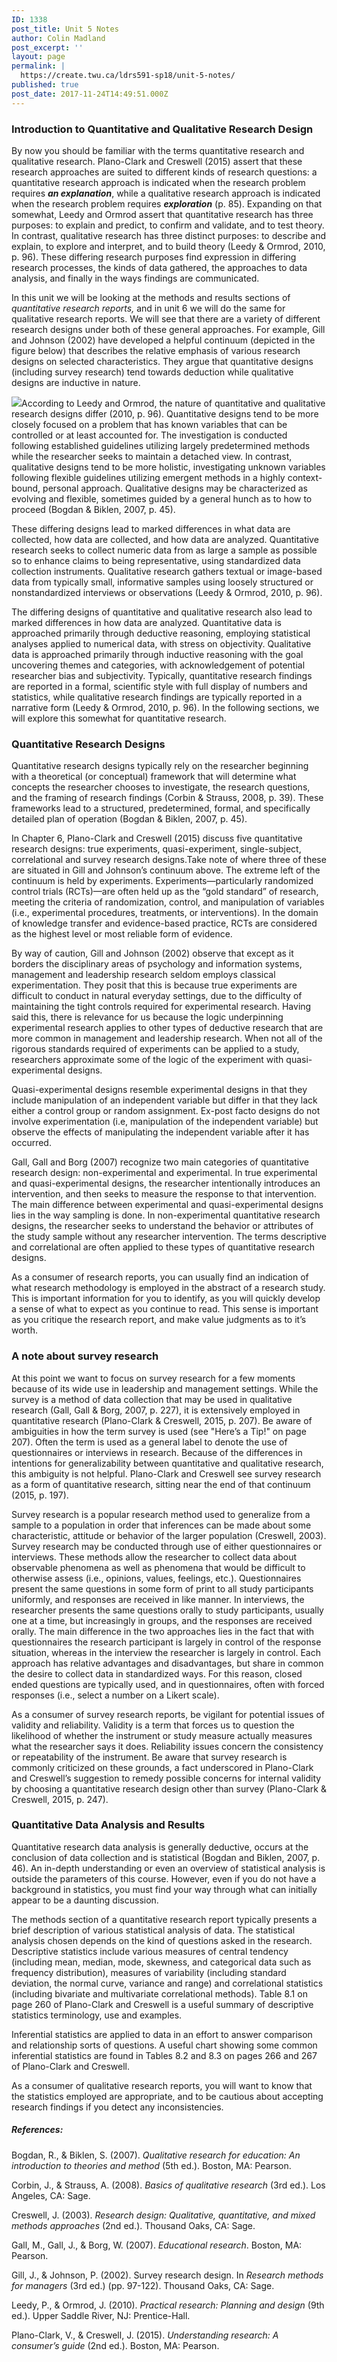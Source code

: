 ```yaml
---
ID: 1338
post_title: Unit 5 Notes
author: Colin Madland
post_excerpt: ''
layout: page
permalink: |
  https://create.twu.ca/ldrs591-sp18/unit-5-notes/
published: true
post_date: 2017-11-24T14:49:51.000Z
---
```


### Introduction to Quantitative and Qualitative Research Design

By now you should be familiar with the terms quantitative research and qualitative research. Plano-Clark and Creswell \(2015\) assert that these research approaches are suited to different kinds of research questions: a quantitative research approach is indicated when the research problem requires _**an explanation**_, while a qualitative research approach is indicated when the research problem requires _**exploration**_ \(p. 85\).  Expanding on that somewhat, Leedy and Ormrod assert that quantitative research has three purposes:  to explain and predict, to confirm and validate, and to test theory.  In contrast, qualitative research has three distinct purposes:  to describe and explain, to explore and interpret, and to build theory \(Leedy & Ormrod, 2010, p. 96\).  These differing research purposes find expression in differing research processes, the kinds of data gathered, the approaches to data analysis, and finally in the ways findings are communicated.

In this unit we will be looking at the methods and results sections of _quantitative research reports,_ and in unit 6 we will do the same for qualitative research reports.  We will see that there are a variety of different research designs under both of these general approaches.  For example, Gill and Johnson \(2002\) have developed a helpful continuum \(depicted in the figure below\) that describes the relative emphasis of various research designs on selected characteristics.  They argue that quantitative designs \(including survey research\) tend towards deduction while qualitative designs are inductive in nature.

![](/assets/researchmethods.jpg)According to Leedy and Ormrod, the nature of quantitative and qualitative research designs differ \(2010, p. 96\).  Quantitative designs tend to be more closely focused on a problem that has known variables that can be controlled or at least accounted for.  The investigation is conducted following established guidelines utilizing largely predetermined methods while the researcher seeks to maintain a detached view.  In contrast, qualitative designs tend to be more holistic, investigating unknown variables following flexible guidelines utilizing emergent methods in a highly context-bound, personal approach.  Qualitative designs may be characterized as evolving and flexible, sometimes guided by a general hunch as to how to proceed \(Bogdan & Biklen, 2007, p. 45\).

These differing designs lead to marked differences in what data are collected, how data are collected, and how data are analyzed.  Quantitative research seeks to collect numeric data from as large a sample as possible so to enhance claims to being representative, using standardized data collection instruments.  Qualitative research gathers textual or image-based data from typically small, informative samples using loosely structured or nonstandardized interviews or observations \(Leedy & Ormrod, 2010, p. 96\).

The differing designs of quantitative and qualitative research also lead to marked differences in how data are analyzed.  Quantitative data is approached primarily through deductive reasoning, employing statistical analyses applied to numerical data, with stress on objectivity. Qualitative data is approached primarily through inductive reasoning with the goal uncovering themes and categories, with acknowledgement of potential researcher bias and subjectivity. Typically, quantitative research findings are reported in a formal, scientific style with full display of numbers and statistics, while qualitative research findings are typically reported in a narrative form \(Leedy & Ormrod, 2010, p. 96\).  In the following sections, we will explore this somewhat for quantitative research.

### Quantitative Research Designs

Quantitative research designs typically rely on the researcher beginning with a theoretical \(or conceptual\) framework that will determine what concepts the researcher chooses to investigate, the research questions, and the framing of research findings \(Corbin & Strauss, 2008, p. 39\).  These frameworks lead to a structured, predetermined, formal, and specifically detailed plan of operation \(Bogdan & Biklen, 2007, p. 45\).

In Chapter 6, Plano-Clark and Creswell \(2015\) discuss five quantitative research designs: true experiments, quasi-experiment, single-subject, correlational and survey research designs.Take note of where three of these are situated in Gill and Johnson’s continuum above. The extreme left of the continuum is held by experiments. Experiments—particularly randomized control trials \(RCTs\)—are often held up as the “gold standard” of research, meeting the criteria of randomization, control, and manipulation of variables \(i.e., experimental procedures, treatments, or interventions\). In the domain of knowledge transfer and evidence-based practice, RCTs are considered as the highest level or most reliable form of evidence.

By way of caution, Gill and Johnson \(2002\) observe that except as it borders the disciplinary areas of psychology and information systems, management and leadership research seldom employs classical experimentation. They posit that this is because true experiments are difficult to conduct in natural everyday settings, due to the difficulty of maintaining the tight controls required for experimental research. Having said this, there is relevance for us because the logic underpinning experimental research applies to other types of deductive research that are more common in management and leadership research. When not all of the rigorous standards required of experiments can be applied to a study, researchers approximate some of the logic of the experiment with quasi-experimental designs.

Quasi-experimental designs resemble experimental designs in that they include manipulation of an independent variable but differ in that they lack either a control group or random assignment.  Ex-post facto designs do not involve experimentation \(i.e, manipulation of the independent variable\) but observe the effects of manipulating the independent variable after it has occurred.

Gall, Gall and Borg \(2007\) recognize two main categories of quantitative research design: non-experimental and experimental.  In true experimental and quasi-experimental designs, the researcher intentionally introduces an intervention, and then seeks to measure the response to that intervention.  The main difference between experimental and quasi-experimental designs lies in the way sampling is done.  In non-experimental quantitative research designs, the researcher seeks to understand the behavior or attributes of the study sample without any researcher intervention. The terms descriptive and correlational are often applied to these types of quantitative research designs.

As a consumer of research reports, you can usually find an indication of what research methodology is employed in the abstract of a research study. This is important information for you to identify, as you will quickly develop a sense of what to expect as you continue to read. This sense is important as you critique the research report, and make value judgments as to it’s worth.

### A note about survey research

At this point we want to focus on survey research for a few moments because of its wide use in leadership and management settings.  While the survey is a method of data collection that may be used in qualitative research \(Gall, Gall & Borg, 2007, p. 227\), it is extensively employed in quantitative research \(Plano-Clark & Creswell, 2015, p. 207\).  Be aware of ambiguities in how the term survey is used \(see "Here’s a Tip!" on page 207\).  Often the term is used as a general label to denote the use of questionnaires or interviews in research.  Because of the differences in intentions for generalizability between quantitative and qualitative research, this ambiguity is not helpful.  Plano-Clark and Creswell see survey research as a form of quantitative research, sitting near the end of that continuum \(2015, p. 197\).

Survey research is a popular research method used to generalize from a sample to a population in order that inferences can be made about some characteristic, attitude or behavior of the larger population \(Creswell, 2003\).  Survey research may be conducted through use of either questionnaires or interviews. These methods allow the researcher to collect data about observable phenomena as well as phenomena that would be difficult to otherwise assess \(i.e., opinions, values, feelings, etc.\).  Questionnaires present the same questions in some form of print to all study participants uniformly, and responses are received in like manner. In interviews, the researcher presents the same questions orally to study participants, usually one at a time, but increasingly in groups, and the responses are received orally. The main difference in the two approaches lies in the fact that with questionnaires the research participant is largely in control of the response situation, whereas in the interview the researcher is largely in control.  Each approach has relative advantages and disadvantages, but share in common the desire to collect data in standardized ways. For this reason, closed ended questions are typically used, and in questionnaires, often with forced responses \(i.e., select a number on a Likert scale\).

As a consumer of survey research reports, be vigilant for potential issues of validity and reliability. Validity is a term that forces us to question the likelihood of whether the instrument or study measure actually measures what the researcher says it does. Reliability issues concern the consistency or repeatability of the instrument. Be aware that survey research is commonly criticized on these grounds, a fact underscored in Plano-Clark and Creswell’s suggestion to remedy possible concerns for internal validity by choosing a quantitative research design other than survey \(Plano-Clark & Creswell, 2015, p. 247\).

### Quantitative Data Analysis and Results

Quantitative research data analysis is generally deductive, occurs at the conclusion of data collection and is statistical \(Bogdan and Biklen, 2007, p. 46\).  An in-depth understanding or even an overview of statistical analysis is outside the parameters of this course.  However, even if you do not have a background in statistics, you must find your way through what can initially appear to be a daunting discussion.

The methods section of a quantitative research report typically presents a brief description of various statistical analysis of data.  The statistical analysis chosen depends on the kind of questions asked in the research. Descriptive statistics include various measures of central tendency \(including mean, median, mode, skewness, and categorical data such as frequency distribution\), measures of variability \(including standard deviation, the normal curve, variance and range\) and correlational statistics \(including bivariate and multivariate correlational methods\). Table 8.1 on page 260 of Plano-Clark and Creswell is a useful summary of descriptive statistics terminology, use and examples.

Inferential statistics are applied to data in an effort to answer comparison and relationship sorts of questions. A useful chart showing some common inferential statistics are found in Tables 8.2 and 8.3 on pages 266 and 267 of Plano-Clark and Creswell.

As a consumer of qualitative research reports, you will want to know that the statistics employed are appropriate, and to be cautious about accepting research findings if you detect any inconsistencies.

##### References:

Bogdan, R., & Biklen, S. \(2007\). _Qualitative research for education: An introduction to theories and method_ \(5th ed.\).  Boston, MA:  Pearson.

Corbin, J., & Strauss, A. \(2008\). _Basics of qualitative research_ \(3rd ed.\). Los Angeles, CA: Sage.

Creswell, J. \(2003\). _Research design: Qualitative, quantitative, and mixed methods approaches_ \(2nd ed.\). Thousand Oaks, CA:  Sage.

Gall, M., Gall, J., & Borg, W. \(2007\). _Educational research_. Boston, MA: Pearson.

Gill, J., & Johnson, P. \(2002\). Survey research design. In _Research methods for managers_ \(3rd ed.\) \(pp. 97-122\). Thousand Oaks, CA: Sage.

Leedy, P., & Ormrod, J. \(2010\). _Practical research: Planning and design_ \(9th ed.\). Upper Saddle River, NJ: Prentice-Hall.

Plano-Clark, V., & Creswell, J. \(2015\). _Understanding research: A consumer’s guide_ \(2nd ed.\). Boston, MA: Pearson.

